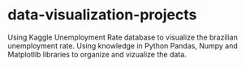# data-visualization-projects
Using Kaggle Unemployment Rate database to visualize the brazilian unemployment rate. 
Using knowledge in Python Pandas, Numpy and Matplotlib libraries to organize and vizualize the data.
